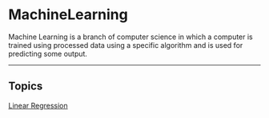 # MachineLearning

Machine Learning is a branch of computer science in which a computer is trained using processed data using a specific algorithm and is used for predicting some output.

---

## Topics

[Linear Regression](https://www.kaggle.com/code/sudhirnl7/linear-regression-tutorial)
